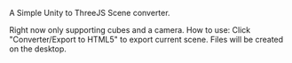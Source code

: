 A Simple Unity to ThreeJS Scene converter.

Right now only supporting cubes and a camera.
How to use: Click "Converter/Export to HTML5" to export current scene. Files will be created on the desktop.
